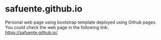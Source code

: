 # safuente.github.io
Personal web page using bootstrap template deployed using Github pages. You could check the web page in the following link:
https://safuente.github.io/